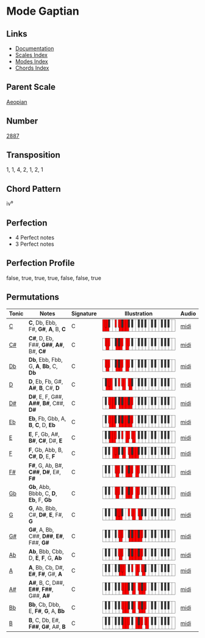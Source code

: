 # Mode Gaptian

## Links

- [Documentation](README.md)
- [Scales Index](Scales.md)
- [Modes Index](Modes.md)
- [Chords Index](Chords.md)

## Parent Scale

[Aeopian](ScaleAeopian.md)

## Number

[2887](https://ianring.com/musictheory/scales/2887)

## Transposition

1, 1, 4, 2, 1, 2, 1

## Chord Pattern

iv⁰

## Perfection

- 4 Perfect notes
- 3 Perfect notes

## Perfection Profile

false, true, true, true, false, false, true

## Permutations

| Tonic | Notes | Signature | Illustration | Audio |
|-------|-------|-----------|--------------|-------|
| [C](ModeCNaturalGaptian.md) | **C**, Db, Ebb, F#, **G#**, **A**, B, **C** | C | ![CNaturalGaptian](ModeCNaturalGaptian.png) | [midi](https://github.com/edipermadi/music/blob/main/docs/ModeCNaturalGaptian.mid?raw=true) |
| [C#](ModeCSharpGaptian.md) | **C#**, D, Eb, F##, **G##**, **A#**, B#, **C#** | C | ![CSharpGaptian](ModeCSharpGaptian.png) | [midi](https://github.com/edipermadi/music/blob/main/docs/ModeCSharpGaptian.mid?raw=true) |
| [Db](ModeDFlatGaptian.md) | **Db**, Ebb, Fbb, G, **A**, **Bb**, C, **Db** | C | ![DFlatGaptian](ModeDFlatGaptian.png) | [midi](https://github.com/edipermadi/music/blob/main/docs/ModeDFlatGaptian.mid?raw=true) |
| [D](ModeDNaturalGaptian.md) | **D**, Eb, Fb, G#, **A#**, **B**, C#, **D** | C | ![DNaturalGaptian](ModeDNaturalGaptian.png) | [midi](https://github.com/edipermadi/music/blob/main/docs/ModeDNaturalGaptian.mid?raw=true) |
| [D#](ModeDSharpGaptian.md) | **D#**, E, F, G##, **A##**, **B#**, C##, **D#** | C | ![DSharpGaptian](ModeDSharpGaptian.png) | [midi](https://github.com/edipermadi/music/blob/main/docs/ModeDSharpGaptian.mid?raw=true) |
| [Eb](ModeEFlatGaptian.md) | **Eb**, Fb, Gbb, A, **B**, **C**, D, **Eb** | C | ![EFlatGaptian](ModeEFlatGaptian.png) | [midi](https://github.com/edipermadi/music/blob/main/docs/ModeEFlatGaptian.mid?raw=true) |
| [E](ModeENaturalGaptian.md) | **E**, F, Gb, A#, **B#**, **C#**, D#, **E** | C | ![ENaturalGaptian](ModeENaturalGaptian.png) | [midi](https://github.com/edipermadi/music/blob/main/docs/ModeENaturalGaptian.mid?raw=true) |
| [F](ModeFNaturalGaptian.md) | **F**, Gb, Abb, B, **C#**, **D**, E, **F** | C | ![FNaturalGaptian](ModeFNaturalGaptian.png) | [midi](https://github.com/edipermadi/music/blob/main/docs/ModeFNaturalGaptian.mid?raw=true) |
| [F#](ModeFSharpGaptian.md) | **F#**, G, Ab, B#, **C##**, **D#**, E#, **F#** | C | ![FSharpGaptian](ModeFSharpGaptian.png) | [midi](https://github.com/edipermadi/music/blob/main/docs/ModeFSharpGaptian.mid?raw=true) |
| [Gb](ModeGFlatGaptian.md) | **Gb**, Abb, Bbbb, C, **D**, **Eb**, F, **Gb** | C | ![GFlatGaptian](ModeGFlatGaptian.png) | [midi](https://github.com/edipermadi/music/blob/main/docs/ModeGFlatGaptian.mid?raw=true) |
| [G](ModeGNaturalGaptian.md) | **G**, Ab, Bbb, C#, **D#**, **E**, F#, **G** | C | ![GNaturalGaptian](ModeGNaturalGaptian.png) | [midi](https://github.com/edipermadi/music/blob/main/docs/ModeGNaturalGaptian.mid?raw=true) |
| [G#](ModeGSharpGaptian.md) | **G#**, A, Bb, C##, **D##**, **E#**, F##, **G#** | C | ![GSharpGaptian](ModeGSharpGaptian.png) | [midi](https://github.com/edipermadi/music/blob/main/docs/ModeGSharpGaptian.mid?raw=true) |
| [Ab](ModeAFlatGaptian.md) | **Ab**, Bbb, Cbb, D, **E**, **F**, G, **Ab** | C | ![AFlatGaptian](ModeAFlatGaptian.png) | [midi](https://github.com/edipermadi/music/blob/main/docs/ModeAFlatGaptian.mid?raw=true) |
| [A](ModeANaturalGaptian.md) | **A**, Bb, Cb, D#, **E#**, **F#**, G#, **A** | C | ![ANaturalGaptian](ModeANaturalGaptian.png) | [midi](https://github.com/edipermadi/music/blob/main/docs/ModeANaturalGaptian.mid?raw=true) |
| [A#](ModeASharpGaptian.md) | **A#**, B, C, D##, **E##**, **F##**, G##, **A#** | C | ![ASharpGaptian](ModeASharpGaptian.png) | [midi](https://github.com/edipermadi/music/blob/main/docs/ModeASharpGaptian.mid?raw=true) |
| [Bb](ModeBFlatGaptian.md) | **Bb**, Cb, Dbb, E, **F#**, **G**, A, **Bb** | C | ![BFlatGaptian](ModeBFlatGaptian.png) | [midi](https://github.com/edipermadi/music/blob/main/docs/ModeBFlatGaptian.mid?raw=true) |
| [B](ModeBNaturalGaptian.md) | **B**, C, Db, E#, **F##**, **G#**, A#, **B** | C | ![BNaturalGaptian](ModeBNaturalGaptian.png) | [midi](https://github.com/edipermadi/music/blob/main/docs/ModeBNaturalGaptian.mid?raw=true) |
